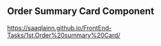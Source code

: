 ## Order Summary Card Component
https://saaqlainn.github.io/FrontEnd-Tasks/1st.Order%20summary%20Card/
